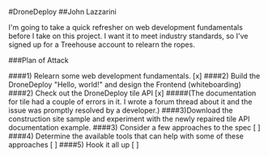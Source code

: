 #DroneDeploy
##John Lazzarini

I'm going to take a quick refresher on web development fundamentals before I take on this project.  I want it to meet industry standards, so I've signed up for a Treehouse account to relearn the ropes.

###Plan of Attack

####1) Relearn some web development fundamentals. [x]
####2) Build the DroneDeploy "Hello, world!" and design the Frontend (whiteboarding)
####2) Check out the DroneDeploy tile API [x]
#####(The documentation for tile had a couple of errors in it.  I wrote a forum thread about it and the issue was promptly resolved by a developer.)
####3)Download the construction site sample and experiment with the newly repaired tile API documentation example.
####3) Consider a few approaches to the spec [ ]
####4) Determine the available tools that can help with some of these approaches [ ]
####5) Hook it all up [ ]
